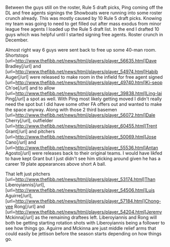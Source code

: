 Between the guys still on the roster, Rule 5 draft picks, Ping coming off the DL and free agents signings the Showboats were running into some roster crunch already.  This was mostly caused by 10 Rule 5 draft picks.  Knowing my team was going to need to get filled out after mass exodus from minor league free agents I loaded up the Rule 5 draft list.  In the end I drafted 10 guys which was helpful until I started signing free agents.  Roster crunch in December.

Almost right way 6 guys were sent back to free up some 40-man room.  Shortstops [url=http://www.thefibb.net/news/html/players/player_56635.html]Dave Bradley[/url] and [url=http://www.thefibb.net/news/html/players/player_54974.html]Habib Auger[/url] were released to make room in the infield for free agent signed  [url=http://www.thefibb.net/news/html/players/player_49740.html]Ki-seop Ch'oe[/url] and to allow [url=http://www.thefibb.net/news/html/players/player_39838.html]Ling-lai Ping[/url] a spot as well. With Ping most likely getting moved I didn't really need the spot but I did have some other FA offers out and wanted to make the space anyway.  Along with those 2 third basemen [url=http://www.thefibb.net/news/html/players/player_56072.html]Dale Cherry[/url], outfielder [url=http://www.thefibb.net/news/html/players/player_60455.html]Trent Grant[/url] and pitchers [url=http://www.thefibb.net/news/html/players/player_50069.html]Jose Cano[/url] and [url=http://www.thefibb.net/news/html/players/player_55536.html]Antan Agosto[/url] were releases back to their original teams.  I would have likfed to have kept Grant but I just didn't see him sticking around given he has a career 19 plate appearances above short A ball.

That left just pitchers [url=http://www.thefibb.net/news/html/players/player_53174.html]Than Liberoyiannis[/url], [url=http://www.thefibb.net/news/html/players/player_54506.html]Luis Aguirre[/url], [url=http://www.thefibb.net/news/html/players/player_57184.html]Chong-yee Rong[/url] and [url=http://www.thefibb.net/news/html/players/player_54204.html]Jeremy Mckinna[/url] as the remaining draftees left.  Liberoyiannis and Rong will both be getting starting rotation shots with Liberoyiannis being a follower to see how things go.  Aguirre and Mckinna are just middle relief arms that could easily be jettison before the season starts depending on how things go. 